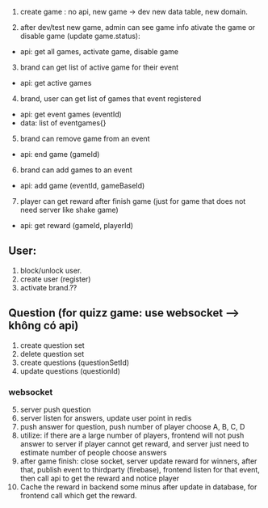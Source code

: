 1. create game : no api, new game -> dev new data table, new domain. 

2. after dev/test new game, admin can see game info ativate the game or disable game (update game.status): <br>
- api: get all games, activate game, disable game

3. brand can get list of active game for their event
- api: get active games
4. brand, user can get list of games that event registered
- api: get event games (eventId)
- data: list of eventgames{}
5. brand can remove game from an event
- api: end game (gameId)
6. brand can add games to an event
- api: add game (eventId, gameBaseId)

7. player can get reward after finish game (just for game that does not need server like shake game)
- api: get reward (gameId, playerId)


## User:
1. block/unlock user.
2. create user (register)
3. activate brand.??

## Question (for quizz game: use websocket --> không có api)
1. create question set 
2. delete question set
3. create questions (questionSetId)
4. update questions (questionId)

### websocket
5. server push question
6. server listen for answers, update user point in redis
7. push answer for question, push number of player choose A, B, C, D
8. utilize: if there are a large number of players, frontend will not push answer to server if player cannot get reward, and server just need to estimate number of people choose answers <br>
9. after game finish: close socket, server update reward for winners, after that, publish event to thirdparty (firebase), frontend listen for that event, then call api to get the reward and notice player
10. Cache the reward in backend some minus after update in database, for frontend call which get the reward.